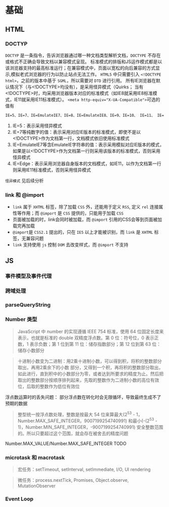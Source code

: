 # 基础

## HTML

### DOCTYP

`DOCTYP` 是一条指令，告诉浏览器通过哪一种文档类型解析文档，`DOCTYPE` 不存在或格式不正确会导致文档以兼容模式呈现。
标准模式的排版和JS运作模式都是以该浏览器支持的最高标准运行；在兼容模式中，页面以宽松的向后兼容的方式显示,模拟老式浏览器的行为以防止站点无法工作。
`HTML5` 中只需要引入 `<!DOCTYPE html>`，之前的版本中基于 `SGML`，所以需要对 `DTD` 进行引用。
所有IE浏览器在默认情况下（<meta http-equiv="X-UA-Compatible">与<!DOCTYPE>均没有），是采用怪异模式（Quirks；
当有<!DOCTYPE>时，均采用浏览器版本对应的标准模式（如IE8就采用IE8标准模式，IE11就采用IE11标准模式）。
`<meta http-equiv="X-UA-Compatible">`可选的值有

```txt
IE=5、IE=7、IE=EmulateIE7、IE=8、IE=EmulateIE8、IE=9、IE=10、 IE=11、 IE=Edge
```

1. IE=5：表示采用怪异模式
2. IE=7等纯数字的值：表示采用对应IE版本的标准模式，即使不是以<!DOCTYPE>作为文档第一行，文档模式依旧使用标准模式
3. IE=EmulateIE7等含EmulateIE字符串的值：表示采用模拟对应IE版本的模式，如果是以<!DOCTYPE>作为文档第一行则采用该版本的标准模式，否则采用怪异模式
4. IE=Edge：表示采用浏览器自身版本的文档模式，如IE11，以<!DOCTYPE html>作为文档第一行则采用IE11标准模式，否则采用怪异模式

`怪异模式` 见后续分析

### link 和 @import

+ `link` 属于 `XHTML` 标签，除了加载 `CSS` 外，还能用于定义 `RSS`, 定义 `rel` 连接属性等作用；而 `@import` 是 `CSS` 提供的，只能用于加载 `CSS`
+ 页面被加载的时，link会同时被加载，而 `@import` 引用的CSS会等到页面被加载完再加载
+ `@import`是 `CSS2.1` 提出的，只在 `IE5` 以上才能被识别，而 `link` 是 `XHTML` 标签，无兼容问题
+ `link` 支持使用 `js` 控制 `DOM` 去改变样式，而 `@import` 不支持

## JS

### 事件模型及事件代理

### 跨域处理

### parseQueryString

### Number 类型

> JavaScript 中 number 的实现遵循 IEEE 754 标准，使用 64 位固定长度来表示，也就是标准的 double 双精度浮点数。第 0 位：符号位，0 表示正数，1  表示负数；第 1 位到第 11 位：储存指数部分；第 12 位到第 63 位：储存小数部分

> 十进制小数变为二进制：用2乘十进制小数，可以得到积，将积的整数部分取出，再用2乘余下的小数 部分，又得到一个积，再将积的整数部分取出，如此进行，直到积中的小数部分为零，或者达到所要求的精度为止。然后把取出的整数部分按顺序排列起来，先取的整数作为二进制小数的高位有效位，后取的整数作为低位有效位

浮点数运算时的丢失问题： 部分浮点数在转化时会无限循环，导致最终生成不了预期的数据

> 整型统一按浮点数处理，整数是按最大 54 位来算最大(2<sup>53</sup> - 1，Number.MAX_SAFE_INTEGER，9007199254740991) 和最小(-(2<sup>53</sup> - 1)，Number.MIN_SAFE_INTEGER，-9007199254740991) 安全整数范围的。所以只要超过这个范围，就会存在被舍去的精度问题

Number.MAX_VALUE/Number.MAX_SAFE_INTEGER  TODO

### microtask 和 macrotask

> 宏任务：setTimeout, setInterval, setImmediate, I/O, UI rendering

> 微任务：process.nextTick, Promises, Object.observe, MutationObserver

### Event Loop
